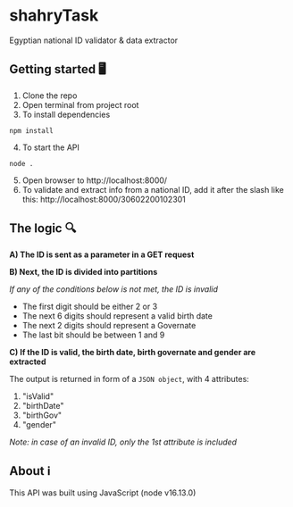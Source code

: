 # shahryTask

Egyptian national ID validator & data extractor

## Getting started  🖥️

1. Clone the repo
2. Open terminal from project root
3. To install dependencies
```
npm install
``` 
4. To start the API 
```
node .
```
5. Open browser to http://localhost:8000/
6. To validate and extract info from a national ID, add it after the slash like this: http://localhost:8000/30602200102301

## The logic  🔍
**A) The ID is sent as a parameter in a GET request**

**B) Next, the ID is divided into partitions**

*If any of the conditions below is not met, the ID is invalid*

- The first digit should be either 2 or 3
- The next 6 digits should represent a valid birth date
- The next 2 digits should represent a Governate
- The last bit should be between 1 and 9


**C) If the ID is valid, the birth date, birth governate and gender are extracted**

The output is returned in form of a `JSON object`, with 4 attributes: 
1. "isValid"
2. "birthDate"
3. "birthGov"
4. "gender"

*Note: in case of an invalid ID, only the 1st attribute is included*


## About  ℹ️

This API was built using JavaScript (node v16.13.0)
